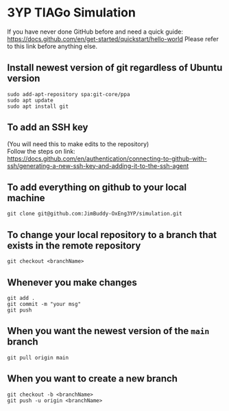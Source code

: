 # 3YP TIAGo Simulation

If you have never done GitHub before and need a quick guide: https://docs.github.com/en/get-started/quickstart/hello-world
Please refer to this link before anything else. 

## Install newest version of git regardless of Ubuntu version
```
sudo add-apt-repository spa:git-core/ppa
sudo apt update
sudo apt install git
```

## To add an SSH key
(You will need this to make edits to the repository)\
Follow the steps on link: https://docs.github.com/en/authentication/connecting-to-github-with-ssh/generating-a-new-ssh-key-and-adding-it-to-the-ssh-agent 

## To add everything on github to your local machine
`git clone git@github.com:JimBuddy-OxEng3YP/simulation.git`

## To change your local repository to a branch that exists in the remote repository
`git checkout <branchName>`

## Whenever you make changes
```
git add .
git commit -m "your msg"
git push
```
  
## When you want the newest version of the `main` branch 
`git pull origin main`

## When you want to create a new branch
```
git checkout -b <branchName>
git push -u origin <branchName>
```
